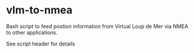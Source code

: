 # vlm-to-nmea
Bash script to feed postion information from Virtual Loup de Mer via NMEA to other applications.

See script header for details
